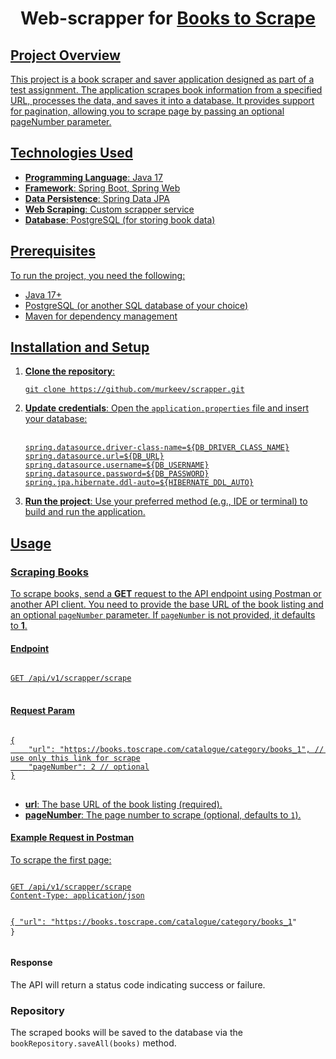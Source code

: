 <h1 align="center">Web-scrapper for <a href="https://books.toscrape.com">Books to Scrape</h1>

<h2>Project Overview</h2>
This project is a book scraper and saver application designed as part of a test assignment. The application scrapes book information from a specified URL, processes the data, and saves it into a database. It provides support for pagination, allowing you to scrape page by passing an optional pageNumber parameter.

<h2>Technologies Used</h2>
<ul>
    <li><strong>Programming Language</strong>: Java 17</li>
    <li><strong>Framework</strong>: Spring Boot, Spring Web</li>
    <li><strong>Data Persistence</strong>: Spring Data JPA</li>
    <li><strong>Web Scraping</strong>: Custom scrapper service</li>
    <li><strong>Database</strong>: PostgreSQL (for storing book data)</li>
</ul>

<h2>Prerequisites</h2>
<p>To run the project, you need the following:</p> <ul> 
  <li>Java 17+</li> <li>PostgreSQL (or another SQL database of your choice)</li> 
  <li>Maven for dependency management</li> </ul>

  <h2>Installation and Setup</h2>
<ol> <li><strong>Clone the repository</strong>: <pre><code>git clone https://github.com/murkeev/scrapper.git</code></pre> </li>
<li><strong>Update credentials</strong>: Open the <code>application.properties</code> file and insert your database:<br></br>
<pre><code>spring.datasource.driver-class-name=${DB_DRIVER_CLASS_NAME}
spring.datasource.url=${DB_URL}
spring.datasource.username=${DB_USERNAME}
spring.datasource.password=${DB_PASSWORD}
spring.jpa.hibernate.ddl-auto=${HIBERNATE_DDL_AUTO}
</code></pre></li>
<li><strong>Run the project</strong>: Use your preferred method (e.g., IDE or terminal) to build and run the application.</li>
</ol>

<h2>Usage</h2>
<h3>Scraping Books</h3>
<p>
    To scrape books, send a <strong>GET</strong> request to the API endpoint using Postman or another API client. 
    You need to provide the base URL of the book listing and an optional <code>pageNumber</code> parameter. 
    If <code>pageNumber</code> is not provided, it defaults to <strong>1</strong>.
</p>
<h4>Endpoint</h4>
<pre>
<code>
GET /api/v1/scrapper/scrape
</code>
</pre>

<h4>Request Param</h4>
<pre>
<code>
{
    "url": "https://books.toscrape.com/catalogue/category/books_1", // use only this link for scrape
    "pageNumber": 2 // optional
}
</code>
</pre>

<ul>
    <li><strong>url</strong>: The base URL of the book listing (required).</li>
    <li><strong>pageNumber</strong>: The page number to scrape (optional, defaults to <code>1</code>).</li>
</ul>

<h4>Example Request in Postman</h4>
<p>
    To scrape the first page:
</p>
<pre>
<code>
GET /api/v1/scrapper/scrape
Content-Type: application/json

{
    "url": "https://books.toscrape.com/catalogue/category/books_1"
}
</code>
</pre>

<h4>Response</h4>
<p>
    The API will return a status code indicating success or failure.
</p>
<h3>Repository</h3>
<p>
    The scraped books will be saved to the database via the <code>bookRepository.saveAll(books)</code> method.
</p>
